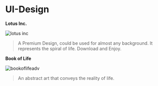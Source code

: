 # UI-Design


**Lotus Inc.**

![lotus inc](https://user-images.githubusercontent.com/25498926/44958542-49a14780-aeff-11e8-8f8e-c2a1b04f3b5b.jpg)

>A Premium Design, could be used for almost any background.
>It represents the spiral of life.
>Download and Enjoy.


**Book of Life**

![bookoflifeadv](https://user-images.githubusercontent.com/25498926/44958570-94bb5a80-aeff-11e8-92ec-38e354470abc.jpg)

>An abstract art that conveys the reality of life.
